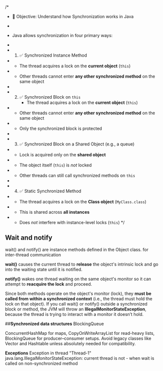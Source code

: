 /*
* 🎯 Objective: Understand how Synchronization works in Java
*
* Java allows synchronization in four primary ways:
*
* 1. ✅ Synchronized Instance Method
*    - The thread acquires a lock on the **current object** (`this`)
*    - Other threads cannot enter **any other synchronized method** on the same object
*
* 2. ✅ Synchronized Block on `this`
     - The thread acquires a lock on the **current object** (`this`)
*    - Other threads cannot enter **any other synchronized method** on the same object
*    - Only the synchronized block is protected

*
* 3. ✅ Synchronized Block on a Shared Object (e.g., a queue)
*    - Lock is acquired only on the **shared object**
*    - The object itself (`this`) is *not* locked
*    - Other threads can still call synchronized methods on `this`
*
* 4. ✅ Static Synchronized Method
*    - The thread acquires a lock on the **Class object** (`MyClass.class`)
*    - This is shared across **all instances**
*    - Does *not* interfere with instance-level locks (`this`)
       */

## **Wait and notify**
wait() and notify() are instance methods defined in the Object class.
for inter-thread communication

**wait()** causes the current thread to **release** the object's intrinsic lock and go into the waiting state until it is notified.

**notify()** wakes one thread waiting on the same object's monitor so it can attempt to **reacquire the lock** and proceed.

Since both methods operate on the object's monitor (lock), they **must be called from within a synchronized context** (i.e., the thread must hold the lock on that object).
If you call wait() or notify() outside a synchronized block or method, the JVM will throw an **IllegalMonitorStateException**, because the thread is trying to interact with a monitor it doesn’t hold.

##**Synchronized data structures**
BlockingQueue

ConcurrentHashMap for maps,
CopyOnWriteArrayList for read-heavy lists,  
BlockingQueue for producer–consumer setups.
Avoid legacy classes like Vector and Hashtable unless absolutely needed for compatibility.

**Exceptions**
Exception in thread "Thread-1" java.lang.IllegalMonitorStateException: current thread is not  - when wait is called on non-synchronized method
